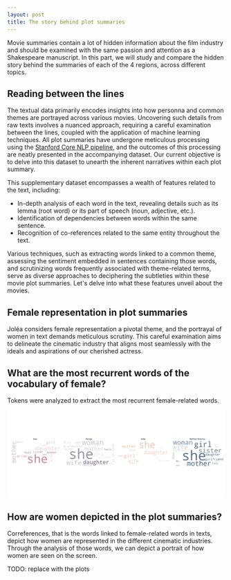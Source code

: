 ```yaml
---
layout: post
title: The story behind plot summaries
---
```


Movie summaries contain a lot of hidden information about the film industry and should be examined with the same passion and attention as a Shakespeare manuscript. 
In this part, we will study and compare the hidden story behind the summaries of each of the 4 regions, across different topics.

## Reading between the lines

The textual data primarily encodes insights into how personna and common themes are portrayed across various movies. Uncovering such details from raw texts involves a nuanced approach, requiring a careful examination between the lines, coupled with the application of machine learning techniques. All plot summaries have undergone meticulous processing using the [Stanford Core NLP pipeline](https://stanfordnlp.github.io/CoreNLP/pipeline.html), and the outcomes of this processing are neatly presented in the accompanying dataset. Our current objective is to delve into this dataset to unearth the inherent narratives within each plot summary.

This supplementary dataset encompasses a wealth of features related to the text, including:
- In-depth analysis of each word in the text, revealing details such as its lemma (root word) or its part of speech (noun, adjective, etc.).
- Identification of dependencies between words within the same sentence.
- Recognition of co-references related to the same entity throughout the text.

Various techniques, such as extracting words linked to a common theme, assessing the sentiment embedded in sentences containing those words, and scrutinizing words frequently associated with theme-related terms, serve as diverse approaches to deciphering the subtleties within these movie plot summaries. Let's delve into what these features unveil about the movies.

## Female representation in plot summaries

Joléa considers female representation a pivotal theme, and the portrayal of women in text demands meticulous scrutiny. This careful examination aims to delineate the cinematic industry that aligns most seamlessly with the ideals and aspirations of our cherished actress.


## What are the most recurrent words of the vocabulary of female?

Tokens were analyzed to extract the most recurrent female-related words. 

![tokens](plots/tokens_wordcloud.png)

## How are women depicted in the plot summaries?

Correferences, that is the words linked to female-related words in texts, depict how women are represented in the different cinematic industries. Through the analysis of those words, we can depict a portrait of how women are seen on the screen. 

TODO: replace with the plots

<html lang="en">
<head>
    <meta charset="UTF-8">
    <meta name="viewport" content="width=device-width, initial-scale=1.0">
    <title>Interactive Image Selector</title>
    <style>
        #imageContainer {
            text-align: center;
            margin-top: 20px;
        }

        #imageSelector {
            border-radius: 8px;
            padding: 8px;
            border: 1px solid #ccc;
            font-size: 16px; 
            margin-bottom: 20px;
        }

        .hidden {
            display: none;
        }

        .caption {
            margin-top: 10px;
            font-style: italic;
        }
    </style>
</head>
<body>

<div id="imageContainer">
    <label for="imageSelector">Part of speech: </label>
    <select id="imageSelector" onchange="showSelectedImage()">
        <option value="NOUN">Nouns</option>
        <option value="ADJ">Adjectives</option>
        <option value="VERB">Verbs</option>
        <option value="PROPN">Proper nouns</option>
    </select>

    <img id="NOUN" class="to-be-hidden" src="plots/NOUN_correferences_wordcloud.png" alt="Image 1">
    <div id="NOUNCaption" class="caption to-be-hidden">Caption for Nouns</div>

    <img id="ADJ" class="to-be-hidden hidden" src="plots/ADJ_correferences_wordcloud.png" alt="Image 2">
    <div id="ADJCaption" class="caption hidden">Caption for Adjectives</div>

    <img id="VERB" class="to-be-hidden hidden" src="plots/VERB_correferences_wordcloud.png" alt="Image 3" >
    <div id="VERBCaption" class="caption hidden to-be-hidden">Caption for Verbs</div>

    <img id="PROPN" class="to-be-hidden hidden" src="plots/PROPN_correferences_wordcloud.png" alt="Image 4">
    <div id="PROPNCaption" class="caption hidden to-be-hidden">Caption for Proper Nouns</div>
</div>

<script>
    // Show the first image initially
    // document.getElementById('NOUN').classList.remove('hidden');
    // document.getElementById('NOUNCaption').classList.remove('hidden');

    function showSelectedImage() {
        // Hide all images and captions
        var elements = document.querySelectorAll('.to-be-hidden');
        elements.forEach(function (element) {
            element.classList.add('hidden');
        });

        // Show the selected image and caption
        var selectedImageId = document.getElementById('imageSelector').value;
        var selectedImage = document.getElementById(selectedImageId);
        var selectedCaption = document.getElementById(selectedImageId + 'Caption');
        
        if (selectedImage && selectedCaption) {
            selectedImage.classList.remove('hidden');
            selectedCaption.classList.remove('hidden');
        }
    }
</script>

</body>
</html>

## How sentences containing women-related words are perceived?

Sentiment analysis of sentences containing female-related words show:


![sentiment](plots/sentiment_scores.png)


